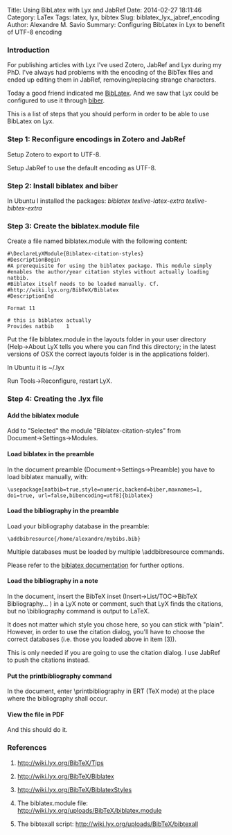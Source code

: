 Title: Using BibLatex with Lyx and JabRef
Date: 2014-02-27 18:11:46 
Category: LaTex
Tags: latex, lyx, bibtex
Slug: biblatex_lyx_jabref_encoding
Author: Alexandre M. Savio
Summary: Configuring BibLatex in Lyx to benefit of UTF-8 encoding

### Introduction

For publishing articles with Lyx I've used Zotero, JabRef and Lyx during my PhD.
I've always had problems with the encoding of the BibTex files and ended up
editing them in JabRef, removing/replacing strange characters.

Today a good friend indicated me [BibLatex](http://www.ctan.org/pkg/biblatex).
And we saw that Lyx could be configured to use it through 
[biber](http://biblatex-biber.sourceforge.net/).

This is a list of steps that you should perform in order to be able to use
BibLatex on Lyx.

### Step 1: Reconfigure encodings in Zotero and JabRef

Setup Zotero to export to UTF-8.

Setup JabRef to use the default encoding as UTF-8.


### Step 2: Install biblatex and biber

In Ubuntu I installed the packages: *biblatex texlive-latex-extra texlive-bibtex-extra*


### Step 3: Create the biblatex.module file

Create a file named biblatex.module with the following content:

    #\DeclareLyXModule{Biblatex-citation-styles}
    #DescriptionBegin
    #A prerequisite for using the biblatex package. This module simply
    #enables the author/year citation styles without actually loading natbib.
    #Biblatex itself needs to be loaded manually. Cf.
    #http://wiki.lyx.org/BibTeX/Biblatex
    #DescriptionEnd

    Format 11

    # this is biblatex actually
    Provides natbib    1


Put the file biblatex.module in the layouts folder in your user directory 
(Help→About LyX tells you where you can find this directory; in the latest versions of OSX the correct layouts folder is in the applications folder).

In Ubuntu it is ~/.lyx

Run Tools→Reconfigure, restart LyX.


### Step 4: Creating the .lyx file


#### Add the biblatex module

Add to "Selected" the module "Biblatex-citation-styles" from Document→Settings→Modules. 


#### Load biblatex in the preamble

In the document preamble (Document→Settings→Preamble) you have to load biblatex manually, with:

    \usepackage[natbib=true,style=numeric,backend=biber,maxnames=1, doi=true, url=false,bibencoding=utf8]{biblatex}


#### Load the bibliography in the preamble

Load your bibliography database in the preamble:

    \addbibresource{/home/alexandre/mybibs.bib}

Multiple databases must be loaded by multiple \addbibresource commands.

Please refer to the [biblatex documentation](http://mirrors.ctan.org/macros/latex/contrib/biblatex/doc/biblatex.pdf) for further options. 


#### Load the bibliography in a note

In the document, insert the BibTeX inset (Insert→List/TOC→BibTeX Bibliography... ) in a LyX note or comment, 
such that LyX finds the citations, but no \bibliography command is output to LaTeX. 

It does not matter which style you chose here, so you can stick with "plain". 
However, in order to use the citation dialog, you'll have to choose the correct databases (i.e. those you loaded above in item (3)).

This is only needed if you are going to use the citation dialog. I use JabRef to push the citations instead.


#### Put the printbibliography command

In the document, enter \printbibliography in ERT (TeX mode) at the place where the bibliography shall occur. 


#### View the file in PDF

And this should do it.


### References

1. <http://wiki.lyx.org/BibTeX/Tips>

2. <http://wiki.lyx.org/BibTeX/Biblatex>

3. <http://wiki.lyx.org/BibTeX/BiblatexStyles>

4. The biblatex.module file: <http://wiki.lyx.org/uploads/BibTeX/biblatex.module>

5. The bibtexall script: <http://wiki.lyx.org/uploads/BibTeX/bibtexall>

